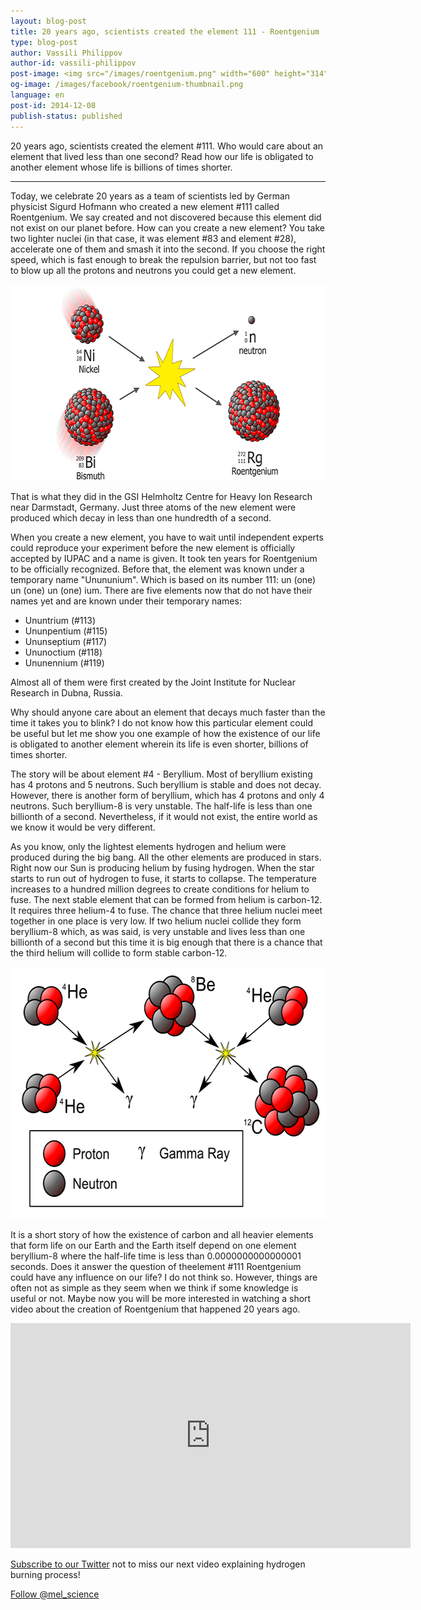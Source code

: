 ```yaml
---
layout: blog-post
title: 20 years ago, scientists created the element 111 - Roentgenium
type: blog-post
author: Vassili Philippov
author-id: vassili-philippov
post-image: <img src="/images/roentgenium.png" width="600" height="314" alt="Roentgenium">
og-image: /images/facebook/roentgenium-thumbnail.png
language: en
post-id: 2014-12-08
publish-status: published
---
```

20 years ago, scientists created the element #111. Who would care about an element that lived less than one second? Read how our life is obligated to another element whose life is billions of times shorter.
<!-- more -->

---
Today, we celebrate 20 years as a team of scientists led by German physicist Sigurd Hofmann who created a new element #111 called Roentgenium. We say created and not discovered because this element did not exist on our planet before. How can you create a new element? You take two lighter nuclei (in that case, it was element #83 and element #28), accelerate one of them and smash it into the second. If you choose the right speed, which is fast enough to break the repulsion barrier, but not too fast to blow up all the protons and neutrons you could get a new element.

<img src="/images/roentgenium.png" width="600" height="314" alt="Roentgenium">

That is what they did in the GSI Helmholtz Centre for Heavy Ion Research near Darmstadt, Germany. Just three atoms of the new element were produced which decay in less than one hundredth of a second. 

When you create a new element, you have to wait until independent experts could reproduce your experiment before the new element is officially accepted by IUPAC and a name is given. It took ten years for Roentgenium to be officially recognized. Before that, the element was known under a temporary name "Unununium". Which is based on its number 111: un (one) un (one) un (one) ium. There are five elements now that do not have their names yet and are known under their temporary names:

* Ununtrium (#113)
* Ununpentium (#115)
* Ununseptium (#117)
* Ununoctium (#118)
* Ununennium (#119)

Almost all of them were first created by the Joint Institute for Nuclear Research in Dubna, Russia.

Why should anyone care about an element that decays much faster than the time it takes you to blink? I do not know how this particular element could be useful but let me show you one example of how the existence of our life is obligated to another element wherein its life is even shorter, billions of times shorter.

The story will be about element #4 - Beryllium. Most of beryllium existing has 4 protons and 5 neutrons. Such beryllium is stable and does not decay. However, there is another form of beryllium, which has 4 protons and only 4 neutrons. Such beryllium-8 is very unstable. The half-life is less than one billionth of a second. Nevertheless, if it would not exist, the entire world as we know it would be very different. 

As you know, only the lightest elements hydrogen and helium were produced during the big bang. All the other elements are produced in stars. Right now our Sun is producing helium by fusing hydrogen. When the star starts to run out of hydrogen to fuse, it starts to collapse. The temperature increases to a hundred million degrees to create conditions for helium to fuse. The next stable element that can be formed from helium is carbon-12. It requires three helium-4 to fuse. The chance that three helium nuclei meet together in one place is very low. If two helium nuclei collide they form beryllium-8 which, as was said, is very unstable and lives less than one billionth of a second but this time it is big enough that there is a chance that the third helium will collide to form stable carbon-12. 

<img src="/images/carbon-synthesis.png" width="600" height="403" alt="Carbon synthesis">

It is a short story of how the existence of carbon and all heavier elements that form life on our Earth and the Earth itself depend on one element beryllium-8 where the half-life time is less than 0.0000000000000001 seconds. Does it answer the question of theelement #111 Roentgenium could have any influence on our life? I do not think so. However, things are often not as simple as they seem when we think if some knowledge is useful or not. Maybe now you will be more interested in watching a short video about the creation of Roentgenium that happened 20 years ago.

<iframe width="640" height="360" src="http://www.youtube.com/embed/MTq1hzhCF0g?rel=0" frameborder="0" allowfullscreen></iframe>

<br/>

<a href="https://twitter.com/mel_science">Subscribe to our Twitter</a> not to miss our next video explaining hydrogen burning process!

<!-- Begin Twitter follow -->
<a href="https://twitter.com/mel_science" class="twitter-follow-button" data-show-count="false" data-size="large">Follow @mel_science</a>
<script>!function(d,s,id){var js,fjs=d.getElementsByTagName(s)[0],p=/^http:/.test(d.location)?'http':'https';if(!d.getElementById(id)){js=d.createElement(s);js.id=id;js.src=p+'://platform.twitter.com/widgets.js';fjs.parentNode.insertBefore(js,fjs);}}(document, 'script', 'twitter-wjs');</script>
<!-- End Twitter follow -->
